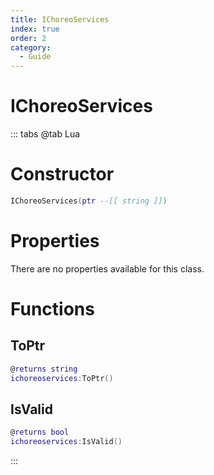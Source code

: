 ```yaml
---
title: IChoreoServices
index: true
order: 2
category:
  - Guide
---
```


# IChoreoServices

::: tabs
@tab Lua
# Constructor
```lua
IChoreoServices(ptr --[[ string ]])
```
# Properties
There are no properties available for this class.
# Functions
## ToPtr
```lua
@returns string
ichoreoservices:ToPtr()
```
## IsValid
```lua
@returns bool
ichoreoservices:IsValid()
```

:::
